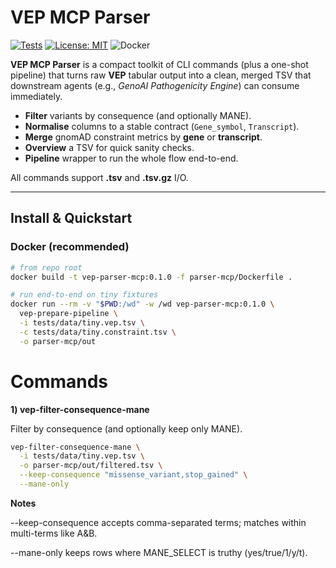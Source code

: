 # VEP MCP Parser

[![Tests](https://img.shields.io/github/actions/workflow/status/salshk/vep-mcps/test.yaml?branch=main)](#)
[![License: MIT](https://img.shields.io/badge/License-MIT-yellow.svg)](./LICENSE)
![Docker](https://img.shields.io/badge/docker-ready-blue)

**VEP MCP Parser** is a compact toolkit of CLI commands (plus a one-shot pipeline) that turns raw **VEP** tabular output into a clean, merged TSV that downstream agents (e.g., *GenoAI Pathogenicity Engine*) can consume immediately.

- **Filter** variants by consequence (and optionally MANE).
- **Normalise** columns to a stable contract (`Gene_symbol`, `Transcript`).
- **Merge** gnomAD constraint metrics by **gene** or **transcript**.
- **Overview** a TSV for quick sanity checks.
- **Pipeline** wrapper to run the whole flow end-to-end.

All commands support **.tsv** and **.tsv.gz** I/O.

---

## Install & Quickstart

### Docker (recommended)

```bash
# from repo root
docker build -t vep-parser-mcp:0.1.0 -f parser-mcp/Dockerfile .

# run end-to-end on tiny fixtures
docker run --rm -v "$PWD:/wd" -w /wd vep-parser-mcp:0.1.0 \
  vep-prepare-pipeline \
  -i tests/data/tiny.vep.tsv \
  -c tests/data/tiny.constraint.tsv \
  -o parser-mcp/out
```
# Commands
**1) vep-filter-consequence-mane**

Filter by consequence (and optionally keep only MANE).

```bash
vep-filter-consequence-mane \
  -i tests/data/tiny.vep.tsv \
  -o parser-mcp/out/filtered.tsv \
  --keep-consequence "missense_variant,stop_gained" \
  --mane-only
```

**Notes**

--keep-consequence accepts comma-separated terms; matches within multi-terms like A&B.

--mane-only keeps rows where MANE_SELECT is truthy (yes/true/1/y/t).

